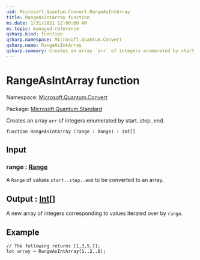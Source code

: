 ```yaml
---
uid: Microsoft.Quantum.Convert.RangeAsIntArray
title: RangeAsIntArray function
ms.date: 1/31/2021 12:00:00 AM
ms.topic: managed-reference
qsharp.kind: function
qsharp.namespace: Microsoft.Quantum.Convert
qsharp.name: RangeAsIntArray
qsharp.summary: Creates an array `arr` of integers enumerated by start..step..end.
---
```


# RangeAsIntArray function

Namespace: [Microsoft.Quantum.Convert](xref:Microsoft.Quantum.Convert)

Package: [Microsoft.Quantum.Standard](https://nuget.org/packages/Microsoft.Quantum.Standard)


Creates an array `arr` of integers enumerated by start..step..end.

```qsharp
function RangeAsIntArray (range : Range) : Int[]
```


## Input

### range : [Range](xref:microsoft.quantum.lang-ref.range)

A `Range` of values `start..step..end` to be converted to an array.



## Output : [Int](xref:microsoft.quantum.lang-ref.int)[]

A new array of integers corresponding to values iterated over by `range`.

## Example

```qsharp// The following returns [1,3,5,7];let array = RangeAsIntArray(1..2..8);```